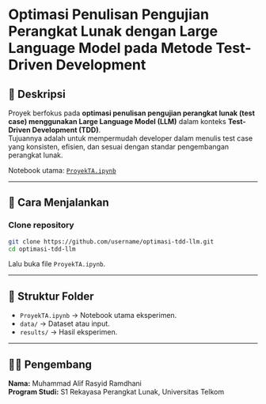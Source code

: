 # Optimasi Penulisan Pengujian Perangkat Lunak dengan Large Language Model pada Metode Test-Driven Development

## 📌 Deskripsi
Proyek berfokus pada **optimasi penulisan pengujian perangkat lunak (test case) menggunakan Large Language Model (LLM)** dalam konteks **Test-Driven Development (TDD)**.  
Tujuannya adalah untuk mempermudah developer dalam menulis test case yang konsisten, efisien, dan sesuai dengan standar pengembangan perangkat lunak.

Notebook utama: [`ProyekTA.ipynb`](./ProyekTA.ipynb)

---

## 🚀 Cara Menjalankan

### Clone repository
```bash
git clone https://github.com/username/optimasi-tdd-llm.git
cd optimasi-tdd-llm
```
Lalu buka file `ProyekTA.ipynb`.

---

## 📂 Struktur Folder
- `ProyekTA.ipynb` → Notebook utama eksperimen.
- `data/` → Dataset atau input.
- `results/` → Hasil eksperimen.

---

## 👨‍🎓 Pengembang
**Nama:** Muhammad Alif Rasyid Ramdhani  
**Program Studi:** S1 Rekayasa Perangkat Lunak, Universitas Telkom
